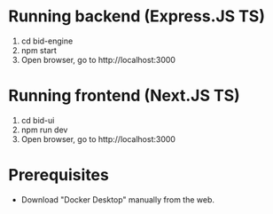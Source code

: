 

# Running backend (Express.JS TS)
1. cd bid-engine
2. npm start
3. Open browser, go to http://localhost:3000

# Running frontend (Next.JS TS)
1. cd bid-ui
2. npm run dev
3. Open browser, go to http://localhost:3000

# Prerequisites
* Download "Docker Desktop" manually from the web.
